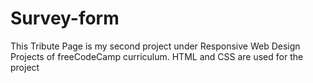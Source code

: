 # Survey-form
This Tribute Page is my second project under Responsive Web Design Projects of freeCodeCamp curriculum. HTML and CSS are used for the project

